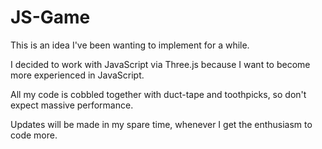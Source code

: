 JS-Game
=======

This is an idea I've been wanting to implement for a while.

I decided to work with JavaScript via Three.js because I want to become more experienced in JavaScript.

All my code is cobbled together with duct-tape and toothpicks, so don't expect massive performance.

Updates will be made in my spare time, whenever I get the enthusiasm to code more.
